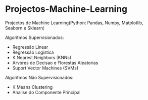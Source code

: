 # Projectos-Machine-Learning
Projectos de Machine Learning(Python: Pandas, Numpy, Matplotlib, Seaborn e Sklearn)

Algoritmos Supervisionados:

- Regressão Linear
- Regressão Logistica
- K Nearest Neighbors (KNNs)
- Arvores de Decisao e Florestas Aleatorias
- Suport Vector Machines (SVMs)

Algoritmos Não Supervisionados:

- K Means Clustering
- Analise do Componente Principal
